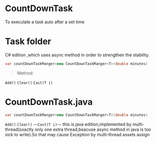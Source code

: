 # CountDownTask
To execulate a task auto after a set time

# Task folder 
C# edition ,which uses async method in order to strengthen the stability.

  ```c#
  var countDownTaskManger=new CountDownTaskManger<T>(double minutes)
  ```
 
>Method:

  `Add()`
  `Clear()`
  `Cast(T i)`

# CountDownTask.java
  ```java
  var countDownTaskManger=new CountDownTaskManger<T>(double minutes)
  ```
  `Add()`
  `Clear()`
  `~~Cast(T i)~~`
this is java edition,implemented by multi-thread(sxactly only one extra thread,beacuse async method in java is too sick to write).So that may cause Exception by multi-thread assets assign

